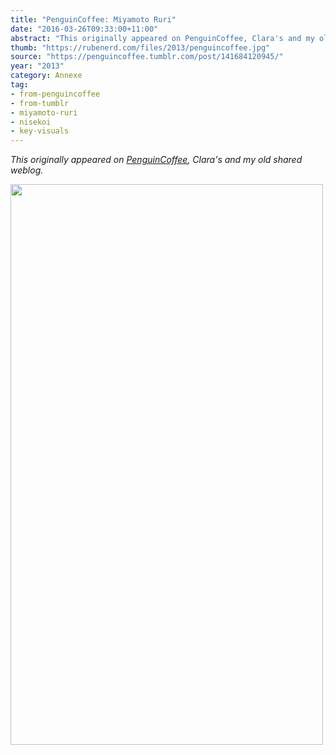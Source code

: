 ```yaml
---
title: "PenguinCoffee: Miyamoto Ruri"
date: "2016-03-26T09:33:00+11:00"
abstract: "This originally appeared on PenguinCoffee, Clara's and my old shared weblog."
thumb: "https://rubenerd.com/files/2013/penguincoffee.jpg"
source: "https://penguincoffee.tumblr.com/post/141684120945/"
year: "2013"
category: Annexe
tag:
- from-penguincoffee
- from-tumblr
- miyamoto-ruri
- nisekoi
- key-visuals
---
```

*This originally appeared on [PenguinCoffee](https://rubenerd.com/tag/from-penguincoffee/), Clara's and my old shared weblog.*

<img src="https://rubenerd.com/files/museum/penguincoffee-141684120945@1x.jpg" alt="" style="width:500px; height:897px;" srcset="https://rubenerd.com/files/museum/penguincoffee-141684120945@1x.jpg 1x, https://rubenerd.com/files/museum/penguincoffee-141684120945@2x.jpg 2x" />

